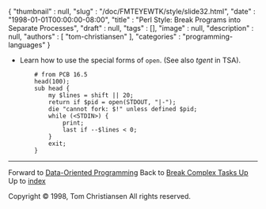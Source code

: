 {
   "thumbnail" : null,
   "slug" : "/doc/FMTEYEWTK/style/slide32.html",
   "date" : "1998-01-01T00:00:00-08:00",
   "title" : "Perl Style: Break Programs into Separate Processes",
   "draft" : null,
   "tags" : [],
   "image" : null,
   "description" : null,
   "authors" : [
      "tom-christiansen"
   ],
   "categories" : "programming-languages"
}


-   Learn how to use the special forms of `open`. (See also *tgent* in TSA).

            # from PCB 16.5
            head(100);
            sub head {
                my $lines = shift || 20;
                return if $pid = open(STDOUT, "|-");
                die "cannot fork: $!" unless defined $pid;
                while (<STDIN>) {
                    print;
                    last if --$lines < 0;
                }
                exit;
            }

------------------------------------------------------------------------

Forward to [Data-Oriented Programming](/doc/FMTEYEWTK/style/slide33.html)
Back to [Break Complex Tasks Up](/doc/FMTEYEWTK/style/slide31.html)
Up to [index](/doc/FMTEYEWTK/style/slide-index.html)

Copyright © 1998, Tom Christiansen
All rights reserved.
